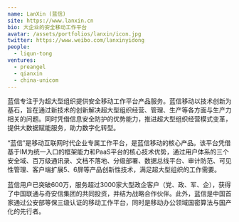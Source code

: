 ```yaml
---
name: LanXin (蓝信)
site: https://www.lanxin.cn
bio: 大企业的安全移动工作平台
avatar: /assets/portfolios/lanxin/icon.jpg
twitter: https://www.weibo.com/lanxinyidong
people:
  - liqun-tong
ventures:
  - preangel
  - qianxin
  - china-unicom
---
```


蓝信专注于为超大型组织提供安全移动工作平台产品服务。蓝信移动以技术创新为基石，旨在通过新技术的创新解决超大型组织经营、管理、生产等各方面与生产力相关的问题。同时凭借信息安全防护的优势能力，推进超大型组织经营模式变革，提供大数据赋能服务，助力数字化转型。

“蓝信”是移动互联网时代企业专属工作平台，是蓝信移动的核心产品。该平台凭借基于IM为统一入口的框架能力和PaaS平台的核心技术优势，通过用户体系的三个安全域、百万级通讯录、文档不落地、分级部署、数据总线平台、审计防范、可见性管理、客户端扩展5、6屏等产品创新性技术，满足超大型组织的工作需要。

蓝信用户已突破600万，服务超过3000家大型政企客户（党、政、军、企），获得了中国联通与奇安信集团的共同投资，并结为战略合作伙伴。此外，蓝信是中国首家通过公安部等保三级认证的移动工作平台，同时是移动办公领域国密算法与国产化的先行者。
